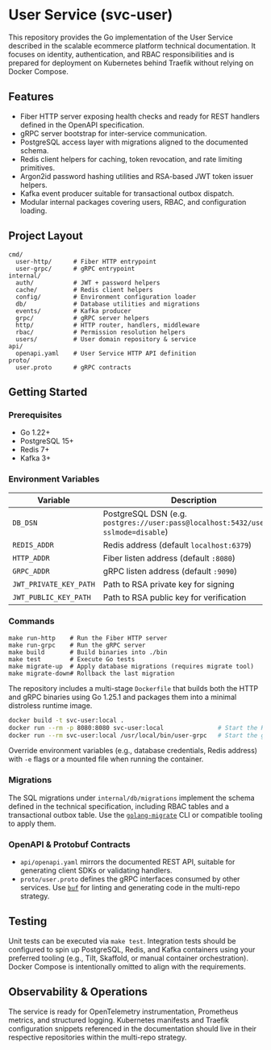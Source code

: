 # User Service (svc-user)

This repository provides the Go implementation of the User Service described in the scalable ecommerce platform technical documentation. It focuses on identity, authentication, and RBAC responsibilities and is prepared for deployment on Kubernetes behind Traefik without relying on Docker Compose.

## Features

- Fiber HTTP server exposing health checks and ready for REST handlers defined in the OpenAPI specification.
- gRPC server bootstrap for inter-service communication.
- PostgreSQL access layer with migrations aligned to the documented schema.
- Redis client helpers for caching, token revocation, and rate limiting primitives.
- Argon2id password hashing utilities and RSA-based JWT token issuer helpers.
- Kafka event producer suitable for transactional outbox dispatch.
- Modular internal packages covering users, RBAC, and configuration loading.

## Project Layout

```
cmd/
  user-http/      # Fiber HTTP entrypoint
  user-grpc/      # gRPC entrypoint
internal/
  auth/           # JWT + password helpers
  cache/          # Redis client helpers
  config/         # Environment configuration loader
  db/             # Database utilities and migrations
  events/         # Kafka producer
  grpc/           # gRPC server helpers
  http/           # HTTP router, handlers, middleware
  rbac/           # Permission resolution helpers
  users/          # User domain repository & service
api/
  openapi.yaml    # User Service HTTP API definition
proto/
  user.proto      # gRPC contracts
```

## Getting Started

### Prerequisites

- Go 1.22+
- PostgreSQL 15+
- Redis 7+
- Kafka 3+

### Environment Variables

| Variable | Description |
| --- | --- |
| `DB_DSN` | PostgreSQL DSN (e.g. `postgres://user:pass@localhost:5432/usersvc?sslmode=disable`) |
| `REDIS_ADDR` | Redis address (default `localhost:6379`) |
| `HTTP_ADDR` | Fiber listen address (default `:8080`) |
| `GRPC_ADDR` | gRPC listen address (default `:9090`) |
| `JWT_PRIVATE_KEY_PATH` | Path to RSA private key for signing |
| `JWT_PUBLIC_KEY_PATH` | Path to RSA public key for verification |

### Commands

```
make run-http    # Run the Fiber HTTP server
make run-grpc    # Run the gRPC server
make build       # Build binaries into ./bin
make test        # Execute Go tests
make migrate-up  # Apply database migrations (requires migrate tool)
make migrate-down# Rollback the last migration
```


The repository includes a multi-stage `Dockerfile` that builds both the HTTP and gRPC binaries using Go 1.25.1 and packages them
into a minimal distroless runtime image.

```bash
docker build -t svc-user:local .
docker run --rm -p 8080:8080 svc-user:local               # Start the HTTP server
docker run --rm svc-user:local /usr/local/bin/user-grpc   # Start the gRPC server
```

Override environment variables (e.g., database credentials, Redis address) with `-e` flags or a mounted file when running the
container.

### Migrations

The SQL migrations under `internal/db/migrations` implement the schema defined in the technical specification, including RBAC tables and a transactional outbox table. Use the [`golang-migrate`](https://github.com/golang-migrate/migrate) CLI or compatible tooling to apply them.

### OpenAPI & Protobuf Contracts

- `api/openapi.yaml` mirrors the documented REST API, suitable for generating client SDKs or validating handlers.
- `proto/user.proto` defines the gRPC interfaces consumed by other services. Use [`buf`](https://buf.build) for linting and generating code in the multi-repo strategy.

## Testing

Unit tests can be executed via `make test`. Integration tests should be configured to spin up PostgreSQL, Redis, and Kafka containers using your preferred tooling (e.g., Tilt, Skaffold, or manual container orchestration). Docker Compose is intentionally omitted to align with the requirements.

## Observability & Operations

The service is ready for OpenTelemetry instrumentation, Prometheus metrics, and structured logging. Kubernetes manifests and Traefik configuration snippets referenced in the documentation should live in their respective repositories within the multi-repo strategy.

